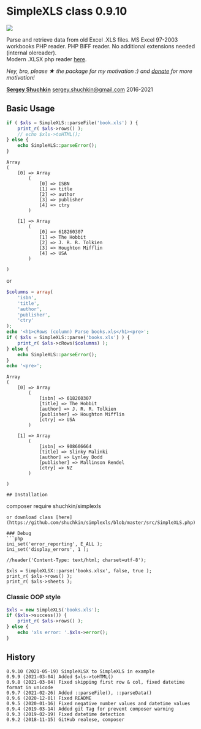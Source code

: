 # SimpleXLS class 0.9.10
[<img src="https://img.shields.io/packagist/dt/shuchkin/simplexls" />](https://packagist.org/packages/shuchkin/simplexls)

Parse and retrieve data from old Excel .XLS files. MS Excel 97-2003 workbooks PHP reader. PHP BIFF reader. No additional extensions needed (internal olereader).
<br/>Modern .XLSX php reader [here](https://github.com/shuchkin/simplexlsx).

*Hey, bro, please ★ the package for my motivation :) and [donate](https://opencollective.com/simplexlsx) for more motivation!*

[**Sergey Shuchkin**](https://www.patreon.com/shuchkin) <sergey.shuchkin@gmail.com> 2016-2021<br/>

## Basic Usage
```php
if ( $xls = SimpleXLS::parseFile('book.xls') ) {
	print_r( $xls->rows() );
	// echo $xls->toHTML();	
} else {
	echo SimpleXLS::parseError();
}
```
```
Array
(
    [0] => Array
        (
            [0] => ISBN
            [1] => title
            [2] => author
            [3] => publisher
            [4] => ctry
        )

    [1] => Array
        (
            [0] => 618260307
            [1] => The Hobbit
            [2] => J. R. R. Tolkien
            [3] => Houghton Mifflin
            [4] => USA
        )

)
```


or


```php
$columns = array(
	'isbn',
	'title',
	'author',
	'publisher',
	'ctry'
);
echo '<h1>cRows (column) Parse books.xls</h1><pre>';
if ( $xls = SimpleXLS::parse('books.xls') ) {
	print_r( $xls->cRows($columns) );
} else {
	echo SimpleXLS::parseError();
}
echo '<pre>';

```
```
Array
(
    [0] => Array
        (
            [isbn] => 618260307
            [title] => The Hobbit
            [author] => J. R. R. Tolkien
            [publisher] => Houghton Mifflin
            [ctry] => USA
        )

    [1] => Array
        (
            [isbn] => 908606664
            [title] => Slinky Malinki
            [author] => Lynley Dodd
            [publisher] => Mallinson Rendel
            [ctry] => NZ
        )

)

## Installation
```
composer require shuchkin/simplexls
```
or download class [here](https://github.com/shuchkin/simplexls/blob/master/src/SimpleXLS.php)

### Debug
```php
ini_set('error_reporting', E_ALL );
ini_set('display_errors', 1 );

//header('Content-Type: text/html; charset=utf-8');

$xls = SimpleXLSX::parse('books.xlsx', false, true );
print_r( $xls->rows() );
print_r( $xls->sheets );

```
### Classic OOP style 
```php
$xls = new SimpleXLS('books.xls');
if ($xls->success()) {
	print_r( $xls->rows() );
} else {
	echo 'xls error: '.$xls->error();
}
```
	
## History
```
0.9.10 (2021-05-19) SimpleXLSX to SimpleXLS in example
0.9.9 (2021-03-04) Added $xls->toHTML()
0.9.8 (2021-03-04) Fixed skipping first row & col, fixed datetime format in unicode  
0.9.7 (2021-02-26) Added ::parseFile(), ::parseData()
0.9.6 (2020-12-01) Fixed README
0.9.5 (2020-01-16) Fixed negative number values and datetime values
0.9.4 (2019-03-14) Added git Tag for prevent composer warning 
0.9.3 (2019-02-19) Fixed datetime detection
0.9.2 (2018-11-15) GitHub realese, composer
```
